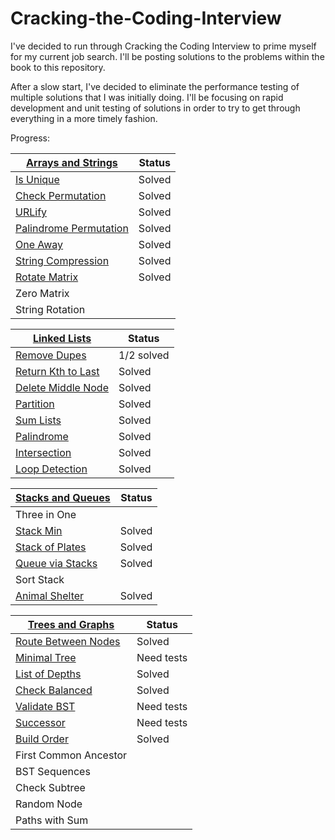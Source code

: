 # Cracking-the-Coding-Interview
I've decided to run through Cracking the Coding Interview to prime myself for my current job search. I'll be
posting solutions to the problems within the book to this repository.

After a slow start, I've decided to eliminate the performance testing of multiple solutions that I was
initially doing. I'll be focusing on rapid development and unit testing of solutions in order to try
to get through everything in a more timely fashion.

Progress:

| [Arrays and Strings](https://github.com/EricSquires/Cracking-the-Coding-Interview/tree/master/C%23/Data%20Structures/1)     | Status |
|------------------------|--------|
| [Is Unique](https://github.com/EricSquires/Cracking-the-Coding-Interview/tree/master/C%23/Data%20Structures/1/1.1)              | Solved |
| [Check Permutation](https://github.com/EricSquires/Cracking-the-Coding-Interview/tree/master/C%23/Data%20Structures/1/1.2)      | Solved |
| [URLify](https://github.com/EricSquires/Cracking-the-Coding-Interview/tree/master/C%23/Data%20Structures/1/1.3)                 | Solved |
| [Palindrome Permutation](https://github.com/EricSquires/Cracking-the-Coding-Interview/tree/master/C%23/Data%20Structures/1/1.4) | Solved |
| [One Away](https://github.com/EricSquires/Cracking-the-Coding-Interview/tree/master/C%23/Data%20Structures/1/1.5)               | Solved |
| [String Compression](https://github.com/EricSquires/Cracking-the-Coding-Interview/tree/master/C%23/Data%20Structures/1/1.6)     | Solved |
| [Rotate Matrix](https://github.com/EricSquires/Cracking-the-Coding-Interview/tree/master/C%23/Data%20Structures/1/1.7)          | Solved |
| Zero Matrix            |        |
| String Rotation        |        |


| [Linked Lists](https://github.com/EricSquires/Cracking-the-Coding-Interview/tree/master/C%23/Data%20Structures/2)           | Status     |
|------------------------|------------|
| [Remove Dupes](https://github.com/EricSquires/Cracking-the-Coding-Interview/tree/master/C%23/Data%20Structures/2/2.1)           | 1/2 solved |
| [Return Kth to Last](https://github.com/EricSquires/Cracking-the-Coding-Interview/tree/master/C%23/Data%20Structures/2/2.2)     | Solved     |
| [Delete Middle Node](https://github.com/EricSquires/Cracking-the-Coding-Interview/tree/master/C%23/Data%20Structures/2/2.3)     | Solved     |
| [Partition](https://github.com/EricSquires/Cracking-the-Coding-Interview/tree/master/C%23/Data%20Structures/2/2.4)              | Solved     |
| [Sum Lists](https://github.com/EricSquires/Cracking-the-Coding-Interview/tree/master/C%23/Data%20Structures/2/2.5)              | Solved     |
| [Palindrome](https://github.com/EricSquires/Cracking-the-Coding-Interview/tree/master/C%23/Data%20Structures/2/2.6)             | Solved     |
| [Intersection](https://github.com/EricSquires/Cracking-the-Coding-Interview/tree/master/C%23/Data%20Structures/2/2.7)           | Solved     |
| [Loop Detection](https://github.com/EricSquires/Cracking-the-Coding-Interview/tree/master/C%23/Data%20Structures/2/2.8)         | Solved     |


| [Stacks and Queues](https://github.com/EricSquires/Cracking-the-Coding-Interview/tree/master/C%23/Data%20Structures/3)      | Status     |
|------------------------|------------|
| Three in One           |            |
| [Stack Min](https://github.com/EricSquires/Cracking-the-Coding-Interview/tree/master/C%23/Data%20Structures/3/3/StackMin.cs)              | Solved     |
| [Stack of Plates](https://github.com/EricSquires/Cracking-the-Coding-Interview/tree/master/C%23/Data%20Structures/3/3/SetOfStacks.cs)        | Solved     |
| [Queue via Stacks](https://github.com/EricSquires/Cracking-the-Coding-Interview/tree/master/C%23/Data%20Structures/3/3/QueueWithStacks.cs)       | Solved     |
| Sort Stack             |            |
| [Animal Shelter](https://github.com/EricSquires/Cracking-the-Coding-Interview/tree/master/C%23/Data%20Structures/3/3/AnimalShelter.cs)         | Solved     |


| [Trees and Graphs](https://github.com/EricSquires/Cracking-the-Coding-Interview/tree/master/C%23/Data%20Structures/4)                       | Status     |
|---------------------------------------------------------------------------------------------------------------------------------------------|------------|
| [Route Between Nodes](https://github.com/EricSquires/Cracking-the-Coding-Interview/tree/master/C%23/Data%20Structures/4/4/RouteBetween.cs)  | Solved     |
| [Minimal Tree](https://github.com/EricSquires/Cracking-the-Coding-Interview/tree/master/C%23/Data%20Structures/4/4/MinimalTree.cs)          | Need tests |
| [List of Depths](https://github.com/EricSquires/Cracking-the-Coding-Interview/tree/master/C%23/Data%20Structures/4/4/DepthsList.cs)         | Solved     |
| [Check Balanced](https://github.com/EricSquires/Cracking-the-Coding-Interview/tree/master/C%23/Data%20Structures/4/4/CheckBalance.cs)       | Solved     |
| [Validate BST](https://github.com/EricSquires/Cracking-the-Coding-Interview/tree/master/C%23/Data%20Structures/4/4/ValidateBST.cs)          | Need tests |
| [Successor](https://github.com/EricSquires/Cracking-the-Coding-Interview/tree/master/C%23/Data%20Structures/4/4/GetSuccessor.cs)            | Need tests |
| [Build Order](https://github.com/EricSquires/Cracking-the-Coding-Interview/blob/master/C%23/Data%20Structures/4/4/BuildOrder.cs)            | Solved     |
| First Common Ancestor  |            |
| BST Sequences          |            |
| Check Subtree          |            |
| Random Node            |            |
| Paths with Sum         |            |
